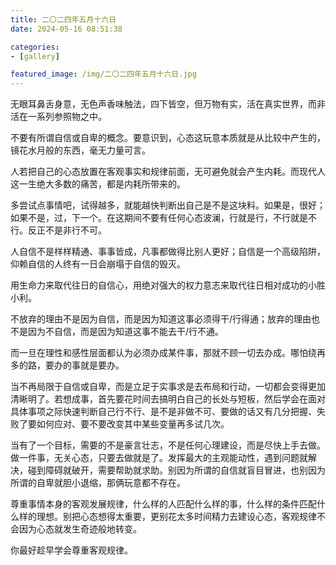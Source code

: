 ```yaml
---
title: 二〇二四年五月十六日
date: 2024-05-16 08:51:38

categories:
- [gallery]

featured_image: /img/二〇二四年五月十六日.jpg
---
```


无眼耳鼻舌身意，无色声香味触法，四下皆空，但万物有实，活在真实世界，而非活在一系列参照物之中。

不要有所谓自信或自卑的概念。要意识到，心态这玩意本质就是从比较中产生的，镜花水月般的东西，毫无力量可言。

人若把自己的心态放置在客观事实和规律前面，无可避免就会产生内耗。而现代人这一生绝大多数的痛苦，都是内耗所带来的。

多尝试点事情吧，试得越多，就能越快判断出自己是不是这块料。如果是，很好；如果不是，过，下一个。在这期间不要有任何心态波澜，行就是行，不行就是不行。反正不是非行不可。

人自信不是样样精通、事事皆成，凡事都做得比别人更好；自信是一个高级陷阱，仰赖自信的人终有一日会崩塌于自信的毁灭。

用生命力来取代往日的自信心，用绝对强大的权力意志来取代往日相对成功的小胜小利。

不放弃的理由不是因为自信，而是因为知道这事必须得干/行得通；放弃的理由也不是因为不自信，而是因为知道这事不能去干/行不通。

而一旦在理性和感性层面都认为必须办成某件事，那就不顾一切去办成。哪怕绕再多的路，要办的事就是要办。

当不再局限于自信或自卑，而是立足于实事求是去布局和行动，一切都会变得更加清晰明了。若想成事，首先要花时间去搞明白自己的长处与短板，然后学会在面对具体事项之际快速判断自己行不行、是不是非做不可、要做的话又有几分把握、失败了要如何应对、要不要改变其中某些变量再多试几次。

当有了一个目标，需要的不是豪言壮志，不是任何心理建设，而是尽快上手去做。
做一件事，无关心态，只要去做就是了。发挥最大的主观能动性，遇到问题就解决，碰到障碍就破开，需要帮助就求助。别因为所谓的自信就盲目冒进，也别因为所谓的自卑就胆小退缩，那俩玩意都不存在。

尊重事情本身的客观发展规律，什么样的人匹配什么样的事，什么样的条件匹配什么样的理想。别把心态想得太重要，更别花太多时间精力去建设心态，客观规律不会因为心态就发生奇迹般地转变。

你最好趁早学会尊重客观规律。